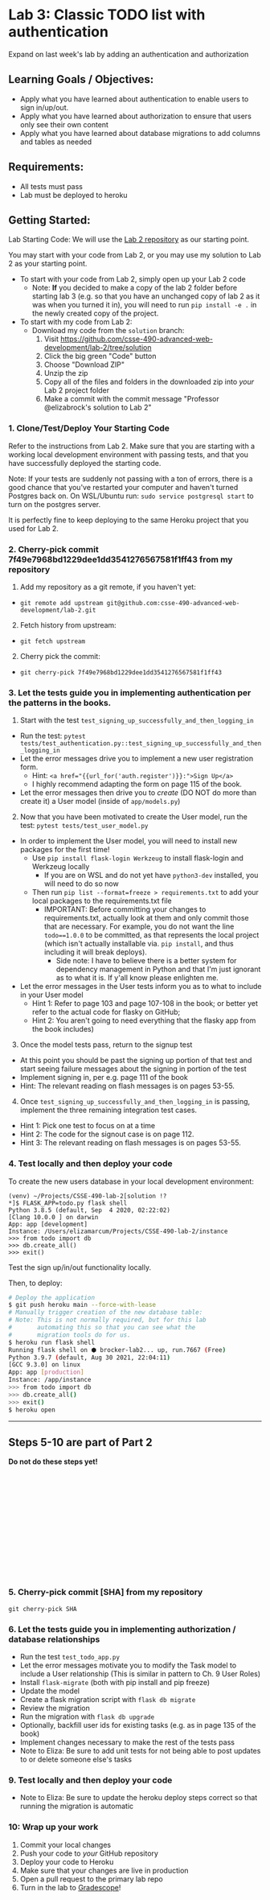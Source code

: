 # Lab 3: Classic TODO list with authentication

Expand on last week's lab by adding an authentication and authorization

## Learning Goals / Objectives:

* Apply what you have learned about authentication to enable users to sign in/up/out.
* Apply what you have learned about authorization to ensure that users only see their own content
* Apply what you have learned about database migrations to add columns and tables as needed

## Requirements:

* All tests must pass
* Lab must be deployed to heroku

## Getting Started:

Lab Starting Code: We will use the [Lab 2 repository](https://github.com/csse-490-advanced-web-development/lab-2) as our starting point.

You may start with your code from Lab 2, or you may use my solution to Lab 2 as your starting point.

* To start with your code from Lab 2, simply open up your Lab 2 code
  * Note: **If** you decided to make a copy of the lab 2 folder before starting lab 3 (e.g. so that you have an unchanged copy of lab 2 as it was when you turned it in), you will need to run `pip install -e .` in the newly created copy of the project.
* To start with my code from Lab 2:
  * Download my code from the `solution` branch:
    1. Visit https://github.com/csse-490-advanced-web-development/lab-2/tree/solution
    2. Click the big green "Code" button
    3. Choose "Download ZIP"
    4. Unzip the zip
    5. Copy all of the files and folders in the downloaded zip into *your* Lab 2 project folder
    6. Make a commit with the commit message "Professor @elizabrock's solution to Lab 2"


### 1. Clone/Test/Deploy Your Starting Code

Refer to the instructions from Lab 2.  Make sure that you are starting with a working local development environment with passing tests, and that you have successfully deployed the starting code.

Note:  If your tests are suddenly not passing with a ton of errors, there is a good chance that you've restarted your computer and haven't turned Postgres back on.  On WSL/Ubuntu run: `sudo service postgresql start` to turn on the postgres server.

It is perfectly fine to keep deploying to the same Heroku project that you used for Lab 2.

### 2. Cherry-pick commit 7f49e7968bd1229dee1dd3541276567581f1ff43 from my repository

1. Add my repository as a git remote, if you haven't yet:
  * `git remote add upstream git@github.com:csse-490-advanced-web-development/lab-2.git`
2. Fetch history from upstream:
  * `git fetch upstream`
2. Cherry pick the commit:
  * `git cherry-pick 7f49e7968bd1229dee1dd3541276567581f1ff43`

### 3.  Let the tests guide you in implementing authentication per the patterns in the books.

1. Start with the test `test_signing_up_successfully_and_then_logging_in`

  * Run the test: `pytest tests/test_authentication.py::test_signing_up_successfully_and_then_logging_in`
  * Let the error messages drive you to implement a new user registration form.
    * Hint: `<a href="{{url_for('auth.register')}}:">Sign Up</a>`
    * I highly recommend adapting the form on page 115 of the book.
  * Let the error messages then drive you to _create_ (DO NOT do more than create it) a User model (inside of `app/models.py`)
2.  Now that you have been motivated to create the User model, run the test: `pytest tests/test_user_model.py`
  * In order to implement the User model, you will need to install new packages for the first time!
     * Use `pip install flask-login Werkzeug` to install flask-login and Werkzeug locally
        * If you are on WSL and do not yet have `python3-dev` installed, you will need to do so now
     * Then run `pip list --format=freeze > requirements.txt` to add your local packages to the requirements.txt file
        * IMPORTANT: Before committing your changes to requirements.txt, actually look at them and only commit those that are necessary.  For example, you do not want the line `todo==1.0.0` to be committed, as that represents the local project (which isn't actually installable via. `pip install`, and thus including it will break deploys).
          * Side note: I have to believe there is a better system for dependency management in Python and that I'm just ignorant as to what it is.  If y'all know please enlighten me.
  * Let the error messages in the User tests inform you as to what to include in your User model
      * Hint 1:  Refer to page 103 and page 107-108 in the book; or better yet refer to the actual code for flasky on GitHub;
      * Hint 2:  You aren't going to need everything that the flasky app from the book includes)
3. Once the model tests pass, return to the signup test
  * At this point you should be past the signing up portion of that test and start seeing failure messages about the signing in portion of the test
  * Implement signing in, per e.g. page 111 of the book
  * Hint: The relevant reading on flash messages is on pages 53-55.
4. Once `test_signing_up_successfully_and_then_logging_in` is passing, implement the three remaining integration test cases.
  * Hint 1: Pick one test to focus on at a time
  * Hint 2: The code for the signout case is on page 112.
  * Hint 3: The relevant reading on flash messages is on pages 53-55.


### 4. Test locally and then deploy your code

To create the new users database in your local development environment:

```
(venv) ~/Projects/CSSE-490-lab-2[solution !?*]$ FLASK_APP=todo.py flask shell
Python 3.8.5 (default, Sep  4 2020, 02:22:02)
[Clang 10.0.0 ] on darwin
App: app [development]
Instance: /Users/elizamarcum/Projects/CSSE-490-lab-2/instance
>>> from todo import db
>>> db.create_all()
>>> exit()
```

Test the sign up/in/out functionality locally.

Then, to deploy:

```sh
# Deploy the application
$ git push heroku main --force-with-lease
# Manually trigger creation of the new database table:
# Note: This is not normally required, but for this lab
#       automating this so that you can see what the
#       migration tools do for us.
$ heroku run flask shell
Running flask shell on ⬢ brocker-lab2... up, run.7667 (Free)
Python 3.9.7 (default, Aug 30 2021, 22:04:11)
[GCC 9.3.0] on linux
App: app [production]
Instance: /app/instance
>>> from todo import db
>>> db.create_all()
>>> exit()
$ heroku open
```

<hr>

## Steps 5-10 are part of Part 2

**Do not do these steps yet!**

<br>
<br>
<br>
<br>
<br>
<br>
<br>
<br>
<br>
<br>
<br>
<br>

### 5. Cherry-pick commit [SHA] from my repository

`git cherry-pick SHA`

### 6. Let the tests guide you in implementing authorization / database relationships

* Run the test `test_todo_app.py`
* Let the error messages motivate you to modify the Task model to include a User relationship (This is similar in pattern to Ch. 9 User Roles)
* Install `flask-migrate` (both with pip install and pip freeze)
* Update the model
* Create a flask migration script with `flask db migrate`
* Review the migration
* Run the migration with `flask db upgrade`
* Optionally, backfill user ids for existing tasks (e.g. as in page 135 of the book)
* Implement changes necessary to make the rest of the tests pass
* Note to Eliza:  Be sure to add unit tests for not being able to post updates to or delete someone else's tasks

### 9. Test locally and then deploy your code

* Note to Eliza: Be sure to update the heroku deploy steps correct so that running the migration is automatic

### 10: Wrap up your work

1. Commit your local changes
2. Push your code to *your* GitHub repository
4. Deploy your code to Heroku
5. Make sure that your changes are live in production
6. Open a pull request to the primary lab repo
7. Turn in the lab to [Gradescope](https://www.gradescope.com/)!
